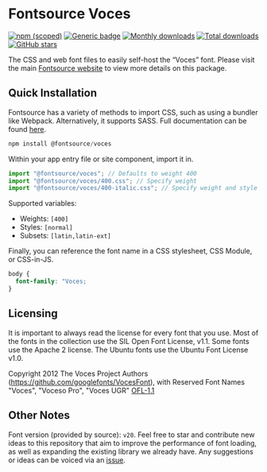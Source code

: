 # Fontsource Voces

[![npm (scoped)](https://img.shields.io/npm/v/@fontsource/voces?color=brightgreen)](https://www.npmjs.com/package/@fontsource/voces) [![Generic badge](https://img.shields.io/badge/fontsource-passing-brightgreen)](https://github.com/fontsource/fontsource) [![Monthly downloads](https://badgen.net/npm/dm/@fontsource/voces)](https://github.com/fontsource/fontsource) [![Total downloads](https://badgen.net/npm/dt/@fontsource/voces)](https://github.com/fontsource/fontsource) [![GitHub stars](https://img.shields.io/github/stars/fontsource/fontsource.svg?style=social&label=Star)](https://github.com/fontsource/fontsource/stargazers)

The CSS and web font files to easily self-host the “Voces” font. Please visit the main [Fontsource website](https://fontsource.org/fonts/voces) to view more details on this package.

## Quick Installation

Fontsource has a variety of methods to import CSS, such as using a bundler like Webpack. Alternatively, it supports SASS. Full documentation can be found [here](https://beta.fontsource.org/docs/getting-started/introduction).

```javascript
npm install @fontsource/voces
```

Within your app entry file or site component, import it in.

```javascript
import "@fontsource/voces"; // Defaults to weight 400
import "@fontsource/voces/400.css"; // Specify weight
import "@fontsource/voces/400-italic.css"; // Specify weight and style

```

Supported variables:
- Weights: `[400]`
- Styles: `[normal]`
- Subsets: `[latin,latin-ext]`

Finally, you can reference the font name in a CSS stylesheet, CSS Module, or CSS-in-JS.

```css
body {
  font-family: "Voces;
}
```

## Licensing
It is important to always read the license for every font that you use.
Most of the fonts in the collection use the SIL Open Font License, v1.1. Some fonts use the Apache 2 license. The Ubuntu fonts use the Ubuntu Font License v1.0.

Copyright 2012 The Voces Project Authors (https://github.com/googlefonts/VocesFont), with Reserved Font Names "Voces", "Voceso Pro", "Voces UGR"
[OFL-1.1](http://scripts.sil.org/OFL)

## Other Notes
Font version (provided by source): `v20`.
Feel free to star and contribute new ideas to this repository that aim to improve the performance of font loading, as well as expanding the existing library we already have. Any suggestions or ideas can be voiced via an [issue](https://github.com/fontsource/fontsource/issues).
